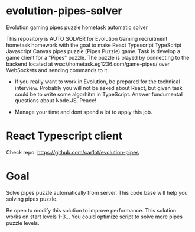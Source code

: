 # evolution-pipes-solver
Evolution gaming pipes puzzle hometask automatic solver

This repository is AUTO SOLVER for Evolution Gaming recruitment hometask homework with the goal to make React Typescript TypeScript Javascript Canvas pipes puzzle (Pipes Puzzle) game. Task is develop a game client for a "Pipes" puzzle. The puzzle is played by connecting to the backend located at wss://hometask.eg1236.com/game-pipes/ over WebSockets and sending commands to it.

- If you really want to work in Evolution, be prepared for the technical interview. Probably you will not be asked about React, but given task could be to write some algorhitm in TypeScript. Answer fundumental questions about Node.JS. Peace!

- Manage your time and dont spend a lot to apply this job.

# React Typescript client
Check repo: https://github.com/car1ot/evolution-pipes 

# Goal

Solve pipes puzzle automatically from server. This code base will help you solving pipes puzzle.

Be open to modify this solution to improve performance. This solution works on start levels 1-3... You could optimize script to solve more pipes puzzle levels.
